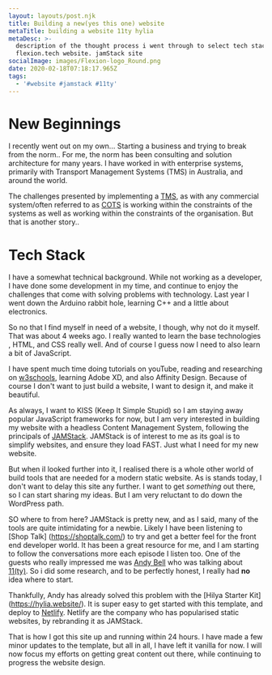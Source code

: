 ```yaml
---
layout: layouts/post.njk
title: Building a new(yes this one) website
metaTitle: building a website 11ty hylia
metaDesc: >-
  description of the thought process i went through to select tech stack for the
  flexion.tech website. jamStack site
socialImage: images/Flexion-logo_Round.png
date: 2020-02-18T07:18:17.965Z
tags:
  - '#website #jamstack #11ty'
---
```

New Beginnings
===========
I recently went out on my own... Starting a business and trying to break from the norm.. For me, the norm has been consulting and solution architecture for many years. I have worked in with enterprise systems, primarily with Transport Management Systems (TMS) in Australia, and around the world. 

The challenges presented by implementing a [TMS](https://en.wikipedia.org/wiki/Transportation_management_system "Transort Management System" ), as with any commercial system/often referred to as [COTS](https://en.wikipedia.org/wiki/Commercial_off-the-shelf "Commercial of the Shelf" ) is working within the constraints of the systems as well as working within the constraints of the organisation. But that is another story.. 

# Tech Stack

I have a somewhat technical background. While not working as a developer, I have done some development in my time, and continue to enjoy the challenges that come with solving problems with technology. Last year I went down the Arduino rabbit hole, learning C++ and a little about electronics. 

So no that I find myself in need of  a website, I though, why not do it myself.  That was about 4 weeks ago. I really wanted to learn the base technologies , HTML, and CSS really well. And of course I guess now I need to also learn a bit of JavaScript. 


I have spent much time doing tutorials on youTube, reading and researching on [w3schools](https://developer.mozilla.org/en-US/ "USE MDN instead!"), learning Adobe XD, and also Affinity Design. Because of course I don't want to just build a website, I want to design it, and make it beautiful.

As always, I want to KISS (Keep It Simple Stupid) so I am staying away popular JavaScript  frameworks for now, but I am very interested in building my website with a headless Content Management System, following the principals of [JAMStack](https://jamstack.org/). JAMStack is of interest to me as its goal is to simplify websites, and ensure they load FAST. Just what I need for my new website. 

But when iI looked further into it, I realised there is a whole other world of build tools that are needed for a modern static website. As is stands today, I don't want to delay this site any further. I want to get *something* out there, so I can start sharing my ideas.  But I am very reluctant to do down the WordPress path.

SO where to from here? JAMStack is pretty new, and as I said, many of the tools are quite intimidating for a newbie.  Likely I have been listening to [Shop Talk] (https://shoptalk.com/) to try and get a better feel for the front end developer world. It has been a great resource for me, and I am starting to follow the conversations more each episode I listen too. One of the guests who really impressed me was [Andy Bell](https://twitter.com/hankchizljaw) who was talking about [11(ty)](https://www.11ty.dev/). So i did some research, and to be perfectly honest, I really had **no** idea where to start.

Thankfully, Andy  has already solved this problem with the [Hilya Starter Kit] (https://hylia.website/). It is super easy to get started with this template, and deploy to [Netlify](https://www.netlify.com/). Netlify are the company who has popularised static websites, by rebranding it as JAMStack. 

That is how I got this site up and running within 24 hours. I have made a few minor updates to the template, but all in all, I have left it vanilla for now. I will now focus my efforts on getting great content out there, while continuing to progress the website design.
